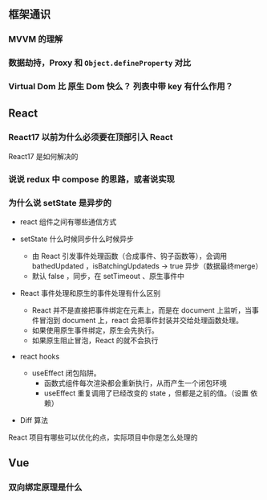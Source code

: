 ## 框架通识 ##

### MVVM 的理解

### 数据劫持，Proxy 和 `Object.defineProperty` 对比

### Virtual Dom 比 原生 Dom 快么？ 列表中带 key 有什么作用？

## React ##

### React17 以前为什么必须要在顶部引入 React

React17 是如何解决的

### 说说 redux 中 compose 的思路，或者说实现

### 为什么说 setState 是异步的

- react 组件之间有哪些通信方式
- setState 什么时候同步什么时候异步

  - 由 React 引发事件处理函数（合成事件、钩子函数等），会调用 bathedUpdated ，isBatchingUpdateds -> true 异步（数据最终merge）
  - 默认 false ，同步，在 setTimeout 、原生事件中

- React 事件处理和原生的事件处理有什么区别

  - React 并不是直接把事件绑定在元素上，而是在 document 上监听，当事件冒泡到 document 上，react 会把事件封装并交给处理函数处理。
  - 如果使用原生事件绑定，原生会先执行。
  - 如果原生阻止冒泡，React 的就不会执行

- react hooks
  - useEffect 闭包陷阱。
    - 函数式组件每次渲染都会重新执行，从而产生一个闭包环境
    - useEffect 重复调用了已经改变的 state ，但都是之前的值。（设置 依赖）
- Diff 算法

React 项目有哪些可以优化的点，实际项目中你是怎么处理的

## Vue

### 双向绑定原理是什么





